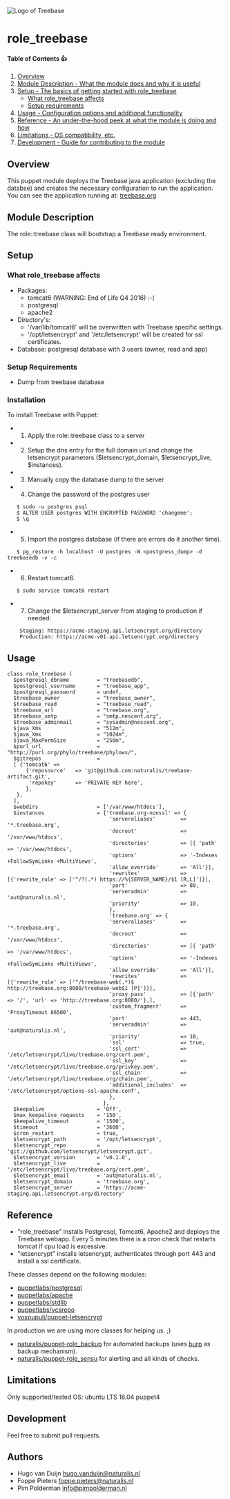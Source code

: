 ![Logo of Treebase](https://treebase.org/treebase-web/images/TreeBASE.png)
# role_treebase
#### Table of Contents :+1:

1. [Overview](#overview)
2. [Module Description - What the module does and why it is useful](#module-description)
3. [Setup - The basics of getting started with role_treebase](#setup)
    * [What role_treebase affects](#what-role_treebase-affects)
    * [Setup requirements](#setup-requirements)
4. [Usage - Configuration options and additional functionality](#usage)
5. [Reference - An under-the-hood peek at what the module is doing and how](#reference)
5. [Limitations - OS compatibility, etc.](#limitations)
6. [Development - Guide for contributing to the module](#development)

## Overview

This puppet module deploys the Treebase java application (excluding the databse) and creates the necessary configuration to run the application. You can see the application running at: [treebase.org](https://treebase.org)

## Module Description

The role::treebase class will bootstrap a Treebase ready environment.

## Setup

### What role_treebase affects

* Packages:
	- tomcat6  (WARNING: End of Life Q4 2016) :-(
	- postgresql
	- apache2
* Directory's:  
	- '/var/lib/tomcat6' will be overwritten with Treebase specific settings.
	- '/opt/letsencrypt' and '/etc/letsencrypt' will be created for ssl certificates.
* Database: postgresql database with 3 users (owner, read and app)

### Setup Requirements

* Dump from treebase database

### Installation

To install Treebase with Puppet:

* 1. Apply the role::treebase class to a server
* 2. Setup the dns entry for the full domain url and change the letsencrypt parameters ($letsencrypt_domain, $letsencrypt_live, $instances).
* 3. Manually copy the database dump to the server
* 4. Change the password of the postgres user
```shell
   $ sudo -u postgres psql
   $ ALTER USER postgres WITH ENCRYPTED PASSWORD 'changeme';  
   $ \q
```
* 5. Import the postgres database (if there are errors do it another time).
```shell
   $ pg_restore -h localhost -U postgres -W <postgress_dump> -d treebasedb -v -c
```
* 6. Restart tomcat6.
```shell
   $ sudo service tomcat6 restart
```
* 7. Change the $letsencrypt_server from staging to production if needed:
```shell
    Staging: https://acme-staging.api.letsencrypt.org/directory
    Production: https://acme-v01.api.letsencrypt.org/directory
```

## Usage
```puppet
class role_treebase (
  $postgresql_dbname         = "treebasedb",
  $postgresql_username       = "treebase_app",
  $postgresql_password       = undef,
  $treebase_owner            = "treebase_owner",
  $treebase_read             = "treebase_read",
  $treebase_url              = "treebase.org",
  $treebase_smtp             = "smtp.nescent.org",
  $treebase_adminmail        = "sysadmin@nescent.org",
  $java_Xms                  = "512m",
  $java_Xmx                  = "1024m",
  $java_MaxPermSize          = "256m",
  $purl_url                  = "http://purl.org/phylo/treebase/phylows/",
  $gitrepos                  =
  [ {'tomcat6' =>
      {'reposource'   => 'git@github.com:naturalis/treebase-artifact.git',
       'repokey'      => 'PRIVATE KEY here',
      },
   },
  ],
  $webdirs                   = ['/var/www/htdocs'],
  $instances                 = {'treebase.org-nonssl' => {
                                 'serveraliases'        => '*.treebase.org',
                                 'docroot'              => '/var/www/htdocs',
                                 'directories'          => [{ 'path' => '/var/www/htdocs',
                                 'options'              => '-Indexes +FollowSymLinks +MultiViews',
                                 'allow_override'       => 'All'}],
                                 'rewrites'             => [{'rewrite_rule' => ['^/?(.*) https://%{SERVER_NAME}/$1 [R,L]']}],
                                 'port'                 => 80,
                                 'serveradmin'          => 'aut@naturalis.nl',
                                 'priority'             => 10,
                                 },
                                 'treebase.org' => {
                                 'serveraliases'        => '*.treebase.org',
                                 'docroot'              => '/var/www/htdocs',
                                 'directories'          => [{ 'path' => '/var/www/htdocs',
                                 'options'              => '-Indexes +FollowSymLinks +MultiViews',
                                 'allow_override'       => 'All'}],
                                 'rewrites'             => [{'rewrite_rule' => ['^/treebase-web(.*)$ http://treebase.org:8080/treebase-web$1 [P]']}],
                                 'proxy_pass'           => [{'path'         => '/', 'url' => 'http://treebase.org:8080/'},],
                                 'custom_fragment'      => 'ProxyTimeout 86500',
                                 'port'                 => 443,
                                 'serveradmin'          => 'aut@naturalis.nl',
                                 'priority'             => 10,
                                 'ssl'                  => true,
                                 'ssl_cert'             => '/etc/letsencrypt/live/treebase.org/cert.pem',
                                 'ssl_key'              => '/etc/letsencrypt/live/treebase.org/privkey.pem',
                                 'ssl_chain'            => '/etc/letsencrypt/live/treebase.org/chain.pem',
                                 'additional_includes'  => '/etc/letsencrypt/options-ssl-apache.conf',
                                 },
                               },
  $keepalive                 = 'Off',
  $max_keepalive_requests    = '150',
  $keepalive_timeout         = '1500',
  $timeout                   = '3600',
  $cron_restart              = true,
  $letsencrypt_path          = '/opt/letsencrypt',
  $letsencrypt_repo          = 'git://github.com/letsencrypt/letsencrypt.git',
  $letsencrypt_version       = 'v0.1.0',
  $letsencrypt_live          = '/etc/letsencrypt/live/treebase.org/cert.pem',
  $letsencrypt_email         = 'aut@naturalis.nl',
  $letsencrypt_domain        = 'treebase.org',
  $letsencrypt_server        = 'https://acme-staging.api.letsencrypt.org/directory'
```

## Reference
* "role_treebase" installs Postgresql, Tomcat6, Apache2 and deploys the Treebase webapp. Every 5 minutes there is a cron check that restarts tomcat if cpu load is excessive.
* "letsencrypt" installs letsencrypt, authenticates through port 443 and install a ssl certificate.

 These classes depend on the following modules:
  - [puppetlabs/postgresql](https://github.com/puppetlabs/puppetlabs-postgresql)
  - [puppetlabs/apache](https://github.com/puppetlabs/puppetlabs-apache)
  - [puppetlabs/stdlib](https://github.com/puppetlabs/puppetlabs-stdlib)
  - [puppetlabs/vcsrepo](https://github.com/puppetlabs/puppetlabs-vcsrepo)
  - [voxpupuli/puppet-letsencrypt](https://github.com/voxpupuli/puppet-letsencrypt)

In production we are using more classes for helping us. ;)
  - [naturalis/puppet-role_backup](https://github.com/naturalis/puppet-role_backup) for automated backups (uses [burp](http://burp.grke.org/) as backup mechanism).
  - [naturalis/puppet-role_sensu](https://github.com/naturalis/puppet-role_sensu) for alerting and all kinds of checks.

## Limitations
Only supported/tested OS: ubuntu LTS 16.04
puppet4

## Development
Feel free to submit pull requests.

## Authors
- Hugo van Duijn <hugo.vanduijn@naturalis.nl>
- Foppe Pieters <foppe.pieters@naturalis.nl>
- Pim Polderman <info@pimpolderman.nl>
